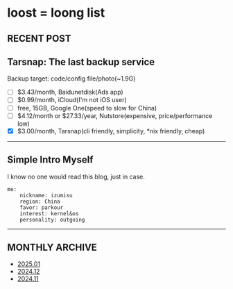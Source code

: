 # loost = loong list

## RECENT POST

[//]: # "Copy this to nextline when no blog: I\'m writing on it \..."

## Tarsnap: The last backup service

Backup target: code/config file/photo(~1.9G)

- [ ] $3.43/month, Baidunetdisk(Ads app)
- [ ] $0.99/month, iCloud(I'm not iOS user)  
- [ ] free, 15GB, Google One(speed to slow for China)
- [ ] $4.12/month or $27.33/year, Nutstore(expensive, price/performance low)
- [x] $3.00/month, Tarsnap(cli friendly, simplicity, \*nix friendly, cheap)

---

## Simple Intro Myself

I know no one would read this blog, just in case.

```
me:
    nickname: izumisu
    region: China
    favor: parkour
    interest: kernel&os
    personality: outgoing
```

---

## MONTHLY ARCHIVE

- [2025.01](./202501.html)
- [2024.12](./202412.html)
- [2024.11](./202411.html)
